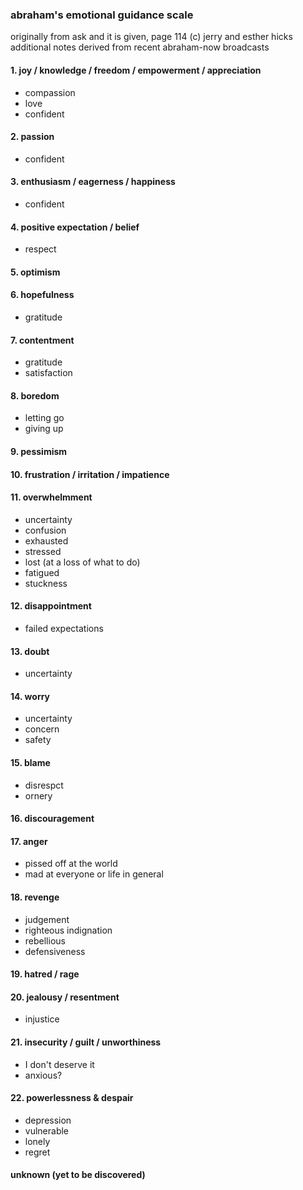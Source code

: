 ### abraham's emotional guidance scale

originally from ask and it is given, page 114 (c) jerry and esther hicks
additional notes derived from recent abraham-now broadcasts

#### 1. joy / knowledge / freedom / empowerment / appreciation
- compassion
- love
- confident

#### 2. passion
- confident

#### 3. enthusiasm / eagerness / happiness
- confident

#### 4. positive expectation / belief
- respect

#### 5. optimism

#### 6. hopefulness
- gratitude

#### 7. contentment
- gratitude
- satisfaction

#### 8. boredom
- letting go
- giving up

#### 9. pessimism

#### 10. frustration / irritation / impatience

#### 11. overwhelmment
- uncertainty
- confusion
- exhausted
- stressed
- lost (at a loss of what to do)
- fatigued
- stuckness

#### 12. disappointment
- failed expectations

#### 13. doubt
- uncertainty

#### 14. worry
- uncertainty
- concern
- safety

#### 15. blame
- disrespct
- ornery

#### 16. discouragement

#### 17. anger
- pissed off at the world
- mad at everyone or life in general

#### 18. revenge
- judgement
- righteous indignation
- rebellious
- defensiveness

#### 19. hatred / rage

#### 20. jealousy / resentment
- injustice

#### 21. insecurity / guilt / unworthiness
- I don't deserve it
- anxious?

#### 22. powerlessness & despair
- depression
- vulnerable
- lonely
- regret


#### unknown (yet to be discovered)
